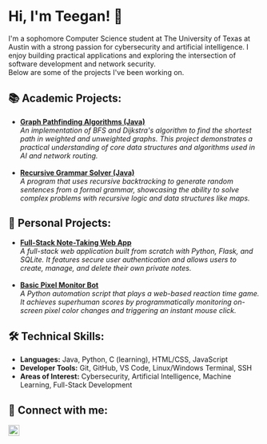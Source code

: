 <h1>Hi, I'm Teegan! 👋</h1>
<p>
I'm a sophomore Computer Science student at The University of Texas at Austin with a strong passion for cybersecurity and artificial intelligence. I enjoy building practical applications and exploring the intersection of software development and network security.
<br>
Below are some of the projects I've been working on.
</p>

<h2>📚 Academic Projects:</h2>
<ul>
<li>
<b><a href="https://github.com/teeganRodgers/graph-pathfinding-java">Graph Pathfinding Algorithms (Java)</a></b>
<br>
<i>An implementation of BFS and Dijkstra's algorithm to find the shortest path in weighted and unweighted graphs. This project demonstrates a practical understanding of core data structures and algorithms used in AI and network routing.</i>
</li>
<br>
<li>
<b><a href="https://www.google.com/search?q=https://github.com/teeganRodgers/recursive-grammar-solver-java">Recursive Grammar Solver (Java)</a></b>
<br>
<i>A program that uses recursive backtracking to generate random sentences from a formal grammar, showcasing the ability to solve complex problems with recursive logic and data structures like maps.</i>
</li>
</ul>

<h2>🚀 Personal Projects:</h2>
<ul>
<li>
<b><a href="https://github.com/teeganRodgers/Note-Taking-Web-App">Full-Stack Note-Taking Web App</a></b>
<br>
<i>A full-stack web application built from scratch with Python, Flask, and SQLite. It features secure user authentication and allows users to create, manage, and delete their own private notes.</i>
</li>
<br>
<li>
<b><a href="https://github.com/teeganRodgers/Basic-Pixel-Monitor-Bot">Basic Pixel Monitor Bot</a></b>
<br>
<i>A Python automation script that plays a web-based reaction time game. It achieves superhuman scores by programmatically monitoring on-screen pixel color changes and triggering an instant mouse click.</i>
</li>
</ul>

<h2>🛠️ Technical Skills:</h2>
<ul>
<li><b>Languages:</b> Java, Python, C (learning), HTML/CSS, JavaScript</li>
<li><b>Developer Tools:</b> Git, GitHub, VS Code, Linux/Windows Terminal, SSH</li>
<li><b>Areas of Interest:</b> Cybersecurity, Artificial Intelligence, Machine Learning, Full-Stack Development</li>
</ul>

<h2>🤳 Connect with me:</h2>
<a href="https://www.linkedin.com/in/teegan-rodgers-555974328/" target="_blank">
<img align="left" alt="Teegan Rodgers | LinkedIn" width="22px" src="https://cdn.jsdelivr.net/npm/simple-icons@v3/icons/linkedin.svg" />
</a>
